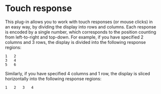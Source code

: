Touch response
==============

This plug-in allows you to work with touch responses (or mouse clicks) in an easy way, by dividing the display into rows and columns. Each response is encoded by a single number, which corresponds to the position counting from left-to-right and top-down. For example, if you have specified 2 columns and 3 rows, the display is divided into the following response regions:

	1	2
	3	4
	5	6

Similarly, if you have specified 4 columns and 1 row, the display is sliced horizontally into the following response regions:

	1	2	3	4